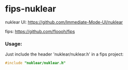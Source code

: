# fips-nuklear

nuklear UI: https://github.com/Immediate-Mode-UI/nuklear

fips: https://github.com/floooh/fips

### Usage:

Just include the header 'nuklear/nuklear.h' in a fips project:

```cpp
#include "nuklear/nuklear.h"
```
